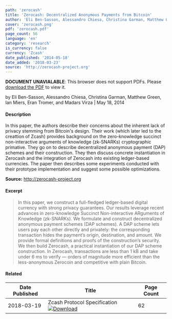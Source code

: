 ```yaml
---
path: 'zerocash'
title: 'Zerocash: Decentralized Anonymous Payments from Bitcoin'
author: 'Eli Ben-Sasson, Alessandro Chiesa, Christina Garman, Matthew Green, Ian Miers, Eran Tromer, Madars Virza'
cover: 'zerocash.png'
pdf: 'zerocash.pdf'
page_count: 56
language: 'en'
category: 'research'
is_currency: false
currency: 'Zcash'
date_published: '2014-05-18'
date_added: '2018-03-23'
source: 'http://zerocash-project.org'
---
```


<object class="pdf_embed" data="/assets/pdf/zerocash.pdf" type="application/pdf" width="100%" height="100%">
   <p><b>DOCUMENT UNAVIALABLE</b>: This browser does not support PDFs. Please <a href="/assets/pdf/zerocash.pdf">download the PDF</a> to view it.</p>
</object>

by Eli Ben-Sasson, Alessandro Chiesa, Christina Garman, Matthew Green, Ian Miers, Eran Tromer, and Madars Virza | May 18, 2014

#### Description
In this paper, the authors describe their concerns about the inherent lack of privacy stemming from Bitcoin's design. Their work (which later led to the creattion of Zcash) provides background on the zero-knowledge succinct non-interactive arguments of knowledge (zk-SNARKs) cryptographic primative. They go on to describe decentralized anonymous payment (DAP) schemes and their construction. They then discuss concrete instantiation in Zerocash and the integration of Zerocash into existing ledger-based currencies. The paper then describes some experiments conducted with their prototype implementation and suggest some possible optimizations.

**Source:** http://zerocash-project.org

#### Excerpt
> In this paper, we construct a full-fledged ledger-based digital currency with strong privacy guarantees. Our results leverage recent advances in zero-knowledge Succinct Non-interactive ARguments of Knowledge (zk-SNARKs).
We formulate and construct decentralized anonymous payment schemes (DAP schemes). A DAP scheme lets users pay each other directly and privately: the corresponding transaction hides the payment’s origin, destination, and amount. We provide formal definitions and proofs of the construction’s security.
We then build Zerocash, a practical instantiation of our DAP scheme construction. In Zerocash, transactions are less than 1 kB and take under 6 ms to verify — orders of magnitude more efficient than the less-anonymous Zerocoin and competitive with plain Bitcoin.

#### Related
Date Published | Title                                                                          | Page Count
---------------|--------------------------------------------------------------------------------|------------
2018-03-19     | Zcash Protocol Specification [![Download](/assets/download_cloud.svg)](/assets/pdf/zcash_protocol.pdf) | 62

